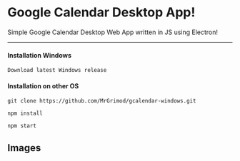 Google Calendar Desktop App!
===================

Simple Google Calendar Desktop Web App written in JS using Electron! 

----------
#### <i class="icon-down-big"></i> Installation Windows

	Download latest Windows release

#### <i class="icon-down-big"></i> Installation on other OS

	git clone https://github.com/MrGrimod/gcalendar-windows.git

  	npm install

	npm start

Images
-------------------